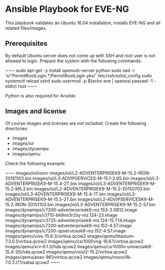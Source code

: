 # Ansible Playbook for EVE-NG

This playbook validates an Ubuntu 16.04 installation, installs EVE-NG and all related files/images.

## Prerequisites

By default Ubuntu server does not come up with SSH and root user is not allowed to login. Prepare the system with the following commands:

⁓⁓⁓
sudo apt-get -y install openssh-server python
sudo sed -i 's/^PermitRootLogin.*/PermitRootLogin yes/' /etc/ssh/sshd_config
sudo systemctl reload sshd
sudo usermod -p $(echo eve | openssl passwd -1 -stdin) root
⁓⁓⁓

Python is also required for Ansible.

## Images and license

Of course images and licenses are not included. Create the following directories:

- images
- images/iol
- images/dynamips
- images/qemu

Check the following example:

⁓⁓⁓
images/iol/iourc
images/iol/L2-ADVENTERPRISEK9-M-15.2-IRON-20151103.bin
images/iol/L3-ADVIPSERVICES-M-15.1-2.9S.bin
images/iol/L3-ADVENTERPRISEK9-M-15.4-2T.bin
images/iol/L3-ADVENTERPRISEK9-M-15.2-M5.3.bin
images/iol/L2-ADVENTERPRISEK9-M-15.2-20150703.bin
images/iol/L3-ADVENTERPRISEK9-M-15.4-1T.bin
images/iol/L3-ADVENTERPRISEK9-M-15.5-2T.bin
images/iol/L2-ADVIPSERVICESK9-M-15.2-IRON-20151103.bin
images/iol/L3-ADVENTERPRISEK9-M-15.2-S7.bin
images/dynamips/c7200-adventerprisek9-mz.153-3.XB12.image
images/dynamips/c1710-bk9no3r2sy-mz.124-23.image
images/dynamips/c3725-adventerprisek9-mz.124-15.T14.image
images/dynamips/c7200-adventerprisek9-mz.152-4.S7.image
images/dynamips/c7200-spservicesk9-mz.152-4.S7.image
images/qemu/vios-15.6.3/virtioa.qcow2
images/qemu/titanium-7.3.0.1/virtioa.qcow2
images/qemu/csr1000vng-16.6.1/virtioa.qcow2
images/qemu/xrv-6.1.3/hda.qcow2
images/qemu/csr1000v-universalk9-15.4-3S/hda.qcow2
images/qemu/viosl2-15.2/virtioa.qcow2
images/qemu/asav-961/virtioa.qcow2
images/qemu/nxosv9k-7.0.3.I7.1/sataa.qcow2
⁓⁓⁓
